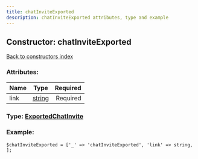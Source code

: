 ```yaml
---
title: chatInviteExported
description: chatInviteExported attributes, type and example
---
```

## Constructor: chatInviteExported  
[Back to constructors index](index.md)



### Attributes:

| Name     |    Type       | Required |
|----------|:-------------:|---------:|
|link|[string](../types/string.md) | Required|



### Type: [ExportedChatInvite](../types/ExportedChatInvite.md)


### Example:

```
$chatInviteExported = ['_' => 'chatInviteExported', 'link' => string, ];
```
